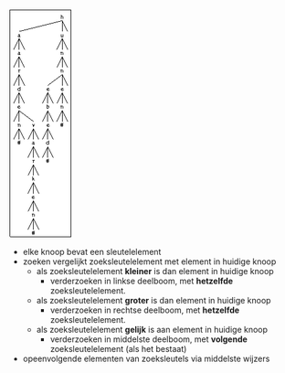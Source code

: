 
![](/assets/ternairezoekboom.png)

* elke knoop bevat een sleutelelement
* zoeken vergelijkt zoeksleutelelement met element in huidige knoop
    * als zoeksleutelelement **kleiner** is dan element in huidige knoop
        * verderzoeken in linkse deelboom, met **hetzelfde** zoeksleutelelement.
    * als zoeksleutelelement **groter** is dan element in huidige knoop
        * verderzoeken in rechtse deelboom, met **hetzelfde** zoeksleutelelement.
    * als zoeksleutelelement **gelijk** is aan element in huidige knoop
        * verderzoeken in middelste deelboom, met **volgende** zoeksleutelelement (als het bestaat)
* opeenvolgende elementen van zoeksleutels via middelste wijzers
